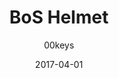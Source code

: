 ---
title: BoS Helmet
profile: SA Row 3
colorway: Brotherhood Steel
base: SILVERABS
legend: NN
author: 00keys
date: 2017-04-01
gb: junktown2
code: brotherhood-silverabs-nn-sa3
id: 912 # 900 = Junktown Keys II GB
tags: SA Row 3, BoS Helmet, Junktown Keys II GB, Brotherhood Steel
template: key.jade
---
